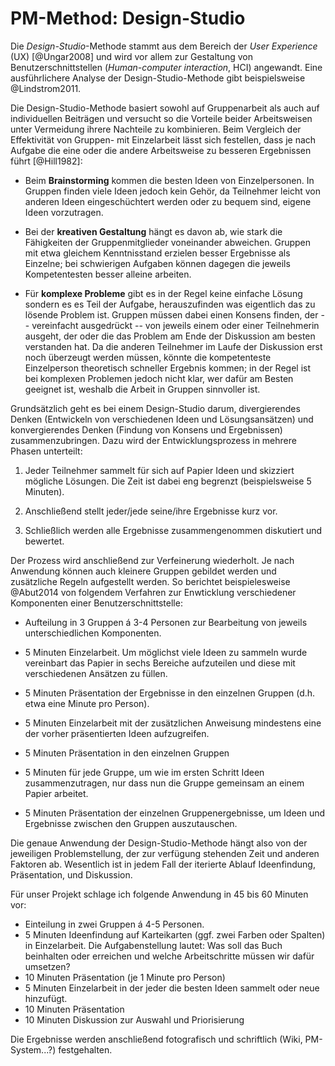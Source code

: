 # PM-Method: Design-Studio

Die *Design-Studio*-Methode stammt aus dem Bereich der *User Experience* (UX)
[@Ungar2008] und wird vor allem zur Gestaltung von Benutzerschnittstellen
(*Human-computer interaction*, HCI) angewandt. Eine ausführlichere Analyse der
Design-Studio-Methode gibt beispielsweise @Lindstrom2011.

Die Design-Studio-Methode basiert sowohl auf Gruppenarbeit als auch auf
individuellen Beiträgen und versucht so die Vorteile beider Arbeitsweisen unter
Vermeidung ihrere Nachteile zu kombinieren. Beim Vergleich der Effektivität von
Gruppen- mit Einzelarbeit lässt sich festellen, dass je nach Aufgabe die eine
oder die andere Arbeitsweise zu besseren Ergebnissen führt [@Hill1982]:

* Beim **Brainstorming** kommen die besten Ideen von Einzelpersonen. In Gruppen
  finden viele Ideen jedoch kein Gehör, da Teilnehmer leicht von anderen Ideen
  eingeschüchtert werden oder zu bequem sind, eigene Ideen vorzutragen.

* Bei der **kreativen Gestaltung** hängt es davon ab, wie stark die Fähigkeiten
  der Gruppenmitglieder voneinander abweichen. Gruppen mit etwa gleichem 
  Kenntnisstand erzielen besser Ergebnisse als Einzelne; bei schwierigen
  Aufgaben können dagegen die jeweils Kompetentesten besser alleine arbeiten.

* Für **komplexe Probleme** gibt es in der Regel keine einfache Lösung sondern
  es es Teil der Aufgabe, herauszufinden was eigentlich das zu lösende Problem
  ist. Gruppen müssen dabei einen Konsens finden, der -- vereinfacht
  ausgedrückt -- von jeweils einem oder einer Teilnehmerin ausgeht, der oder
  die das Problem am Ende der Diskussion am besten verstanden hat. Da die
  anderen Teilnehmer im Laufe der Diskussion erst noch überzeugt werden müssen,
  könnte die kompetenteste Einzelperson theoretisch schneller Ergebnis kommen;
  in der Regel ist bei komplexen Problemen jedoch nicht klar, wer dafür am
  Besten geeignet ist, weshalb die Arbeit in Gruppen sinnvoller ist.

Grundsätzlich geht es bei einem Design-Studio darum, divergierendes Denken
(Entwickeln von verschiedenen Ideen und Lösungsansätzen) und konvergierendes
Denken (Findung von Konsens und Ergebnissen) zusammenzubringen. Dazu wird der
Entwicklungsprozess in mehrere Phasen unterteilt:

1. Jeder Teilnehmer sammelt für sich auf Papier Ideen und skizziert mögliche 
   Lösungen. Die Zeit ist dabei eng begrenzt (beispielsweise 5 Minuten).

2. Anschließend stellt jeder/jede seine/ihre Ergebnisse kurz vor.

3. Schließlich werden alle Ergebnisse zusammengenommen diskutiert und
   bewertet.

Der Prozess wird anschließend zur Verfeinerung wiederholt. Je nach Anwendung
können auch kleinere Gruppen gebildet werden und zusätzliche Regeln aufgestellt
werden. So berichtet beispielesweise @Abut2014 von folgendem Verfahren zur
Enwticklung verschiedener Komponenten einer Benutzerschnittstelle:

* Aufteilung in 3 Gruppen á 3-4 Personen zur Bearbeitung von jeweils
  unterschiedlichen Komponenten.

* 5 Minuten Einzelarbeit. Um möglichst viele Ideen zu sammeln wurde vereinbart
  das Papier in sechs Bereiche aufzuteilen und diese mit verschiedenen Ansätzen
  zu füllen.

* 5 Minuten Präsentation der Ergebnisse in den einzelnen Gruppen (d.h. etwa
  eine Minute pro Person).

* 5 Minuten Einzelarbeit mit der zusätzlichen Anweisung mindestens eine der
  vorher präsentierten Ideen aufzugreifen.

* 5 Minuten Präsentation in den einzelnen Gruppen

* 5 Minuten für jede Gruppe, um wie im ersten Schritt Ideen zusammenzutragen,
  nur dass nun die Gruppe gemeinsam an einem Papier arbeitet.

* 5 Minuten Präsentation der einzelnen Gruppenergebnisse, um Ideen und
  Ergebnisse zwischen den Gruppen auszutauschen.

Die genaue Anwendung der Design-Studio-Methode hängt also von der jeweiligen
Problemstellung, der zur verfügung stehenden Zeit und anderen Faktoren ab.
Wesentlich ist in jedem Fall der iterierte Ablauf Ideenfindung, Präsentation,
und Diskussion.

Für unser Projekt schlage ich folgende Anwendung in 45 bis 60 Minuten vor:

* Einteilung in zwei Gruppen á 4-5 Personen.
* 5 Minuten Ideenfindung auf Karteikarten (ggf. zwei Farben oder Spalten) 
  in Einzelarbeit. Die Aufgabenstellung lautet: Was soll das Buch beinhalten
  oder erreichen und welche Arbeitschritte müssen wir dafür umsetzen?
* 10 Minuten Präsentation (je 1 Minute pro Person)
* 5 Minuten Einzelarbeit in der jeder die besten Ideen sammelt oder
  neue hinzufügt.
* 10 Minuten Präsentation
* 10 Minuten Diskussion zur Auswahl und Priorisierung

Die Ergebnisse werden anschließend fotografisch und schriftlich (Wiki,
PM-System...?) festgehalten.

